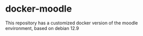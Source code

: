 # docker-moodle
This repository has a customized docker version of the moodle environment, based on debian 12.9

